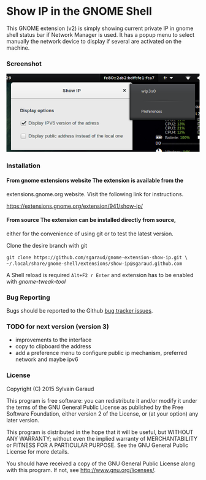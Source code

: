 # Show IP in the GNOME Shell

This GNOME extension (v2) is simply showing current private IP in
gnome shell status bar if Network Manager is used.  It has a popup
menu to select manually the network device to display if several are
activated on the machine.

### Screenshot

![show ip extension on gnome shell](show_ip_screenshot.png?raw=true
 "Show IP gnome extension")

### Installation

#### From gnome extensions website The extension is available from the
extensions.gnome.org website. Visit the following link for
instructions.

https://extensions.gnome.org/extension/941/show-ip/

#### From source The extension can be installed directly from source,
either for the convenience of using git or to test the latest version.

Clone the desire branch with git

    git clone https://github.com/sgaraud/gnome-extension-show-ip.git \
    ~/.local/share/gnome-shell/extensions/show-ip@sgaraud.github.com


A Shell reload is required <code>Alt+F2 r Enter</code> and extension
has to be enabled with *gnome-tweak-tool*

### Bug Reporting

Bugs should be reported to the Github [bug tracker
issues](https://github.com/sgaraud/gnome-extension-show-ip/issues).

### TODO for next version (version 3)
  * improvements to the interface
  * copy to clipboard the address
  * add a preference menu to configure public ip mechanism,
    preferred network and maybe ipv6
  
### License

Copyright (C) 2015 Sylvain Garaud

This program is free software: you can redistribute it and/or modify it under the terms of the GNU General Public License as published by the Free Software Foundation, either version 2 of the License, or (at your option) any later version.

This program is distributed in the hope that it will be useful, but WITHOUT ANY WARRANTY; without even the implied warranty of MERCHANTABILITY or FITNESS FOR A PARTICULAR PURPOSE. See the GNU General Public License for more details.

You should have received a copy of the GNU General Public License along with this program. If not, see http://www.gnu.org/licenses/.